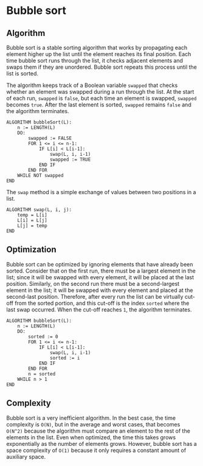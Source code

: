 # Bubble sort
## Algorithm
Bubble sort is a stable sorting algorithm that works by propagating each element higher up the list until the element reaches its final position. Each time bubble sort runs through the list, it checks adjacent elements and swaps them if they are unordered. Bubble sort repeats this process until the list is sorted.

The algorithm keeps track of a Boolean variable `swapped` that checks whether an element was swapped during a run through the list. At the start of each run, `swapped` is `false`, but each time an element is swapped, `swapped` becomes `true`. After the last element is sorted, `swapped` remains `false` and the algorithm terminates.
```
ALGORITHM bubbleSort(L):
    n := LENGTH(L)
    DO:
        swapped := FALSE
        FOR 1 <= i <= n-1:
            IF L[i] < L[i-1]:
                swap(L, i, i-1)
                swapped := TRUE
            END IF
        END FOR
    WHILE NOT swapped
END
```
The `swap` method is a simple exchange of values between two positions in a list.
```
ALGORITHM swap(L, i, j):
    temp = L[i]
    L[i] = L[j]
    L[j] = temp
END
```

## Optimization
Bubble sort can be optimized by ignoring elements that have already been sorted. Consider that on the first run, there must be a largest element in the list; since it will be swapped with every element, it will be placed at the last position. Similarly, on the second run there must be a second-largest element in the list; it will be swapped with every element and placed at the second-last position. Therefore, after every run the list can be virtually cut-off from the sorted portion, and this cut-off is the index `sorted` where the last swap occurred. When the cut-off reaches `1`, the algorithm terminates.
```
ALGORITHM bubbleSort(L):
    n := LENGTH(L)
    DO:
        sorted := 0
        FOR 1 <= i <= n-1:
            IF L[i] < L[i-1]:
                swap(L, i, i-1)
                sorted := i
            END IF
        END FOR
        n = sorted
    WHILE n > 1
END
```
## Complexity
Bubble sort is a very inefficient algorithm. In the best case, the time complexity is `O(N)`, but in the average and worst cases, that becomes `O(N^2)` because the algorithm must compare an element to the rest of the elements in the list. Even when optimized, the time this takes grows exponentially as the number of elements grows. However, bubble sort has a space complexity of `O(1)` because it only requires a constant amount of auxiliary space.

